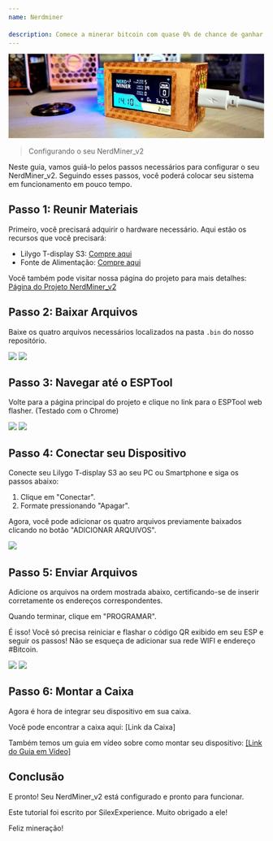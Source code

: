 ```yaml
---
name: Nerdminer

description: Comece a minerar bitcoin com quase 0% de chance de ganhar
---
```


![cover](assets/cover.jpeg)

> Configurando o seu NerdMiner_v2

Neste guia, vamos guiá-lo pelos passos necessários para configurar o seu NerdMiner_v2. Seguindo esses passos, você poderá colocar seu sistema em funcionamento em pouco tempo.

## Passo 1: Reunir Materiais

Primeiro, você precisará adquirir o hardware necessário. Aqui estão os recursos que você precisará:

- Lilygo T-display S3: [Compre aqui](https://lilygo.cc/products/t-display-s3)
- Fonte de Alimentação: [Compre aqui](https://amzn.eu/d/gIOot90)

Você também pode visitar nossa página do projeto para mais detalhes: [Página do Projeto NerdMiner_v2](http://github.com/BitMaker-hub/NerdMiner_v2)

## Passo 2: Baixar Arquivos

Baixe os quatro arquivos necessários localizados na pasta `.bin` do nosso repositório.

![](assets/screenshot1.jpeg)
![](assets/screenshot2.jpeg)

## Passo 3: Navegar até o ESPTool

Volte para a página principal do projeto e clique no link para o ESPTool web flasher. (Testado com o Chrome)

![](assets/screenshot3.jpeg)
![](assets/screenshot4.jpeg)

## Passo 4: Conectar seu Dispositivo

Conecte seu Lilygo T-display S3 ao seu PC ou Smartphone e siga os passos abaixo:

1. Clique em "Conectar".
2. Formate pressionando "Apagar".

Agora, você pode adicionar os quatro arquivos previamente baixados clicando no botão "ADICIONAR ARQUIVOS".

![](assets/screenshot5.jpeg)

## Passo 5: Enviar Arquivos

Adicione os arquivos na ordem mostrada abaixo, certificando-se de inserir corretamente os endereços correspondentes.

Quando terminar, clique em "PROGRAMAR".

É isso! Você só precisa reiniciar e flashar o código QR exibido em seu ESP e seguir os passos! Não se esqueça de adicionar sua rede WIFI e endereço #Bitcoin.

![](assets/screenshot6.jpeg)
![](assets/screenshot7.jpeg)

## Passo 6: Montar a Caixa

Agora é hora de integrar seu dispositivo em sua caixa.

Você pode encontrar a caixa aqui: [Link da Caixa]

Também temos um guia em vídeo sobre como montar seu dispositivo: [[Link do Guia em Vídeo]](https://twitter.com/i/status/1652260344176189440)

## Conclusão

E pronto! Seu NerdMiner_v2 está configurado e pronto para funcionar.

Este tutorial foi escrito por SilexExperience. Muito obrigado a ele!

Feliz mineração!
